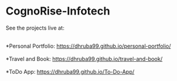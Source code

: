 # CognoRise-Infotech

See the projects live at: <br><br>

*Personal Portfolio: https://dhruba99.github.io/personal-portfolio/ <br><br>
*Travel and Book: https://dhruba99.github.io/travel-and-book/ <br><br>
*ToDo App: https://dhruba99.github.io/To-Do-App/

